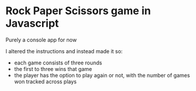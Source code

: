 # Rock Paper Scissors game in Javascript
Purely a console app for now

I altered the instructions and instead made it so:  
* each game consists of three rounds
* the first to three wins that game
* the player has the option to play again or not, with the number of games won tracked across plays